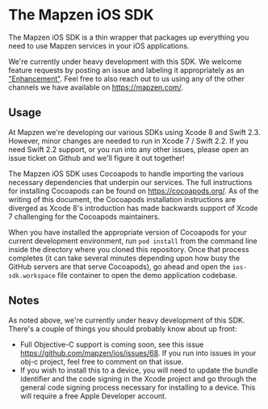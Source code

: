 # The Mapzen iOS SDK

The Mapzen iOS SDK is a thin wrapper that packages up everything you need to use Mapzen services in your iOS applications.

We're currently under heavy development with this SDK. We welcome feature requests by posting an issue and labeling it appropriately as an ["Enhancement"](https://github.com/mapzen/ios/issues?q=is%3Aopen+is%3Aissue+label%3Aenhancement). Feel free to also reach out to us using any of the other channels we have available on https://mapzen.com/.

## Usage

At Mapzen we're developing our various SDKs using Xcode 8 and Swift 2.3. However, minor changes are needed to run in Xcode 7 / Swift 2.2. If you need Swift 2.2 support, or you run into any other issues, please open an issue ticket on Github and we'll figure it out together! 

The Mapzen iOS SDK uses Cocoapods to handle importing the various necessary dependencies that underpin our services. The full instructions for installing Cocoapods can be found on https://cocoapods.org/. As of the writing of this document, the Cocoapods installation instructions are diverged as Xcode 8's introduction has made backwards support of Xcode 7 challenging for the Cocoapods maintainers.

When you have installed the appropriate version of Cocoapods for your current development environment, run `pod install` from the command line inside the directory where you cloned this repository. Once that process completes (it can take several minutes depending upon how busy the GitHub servers are that serve Cocoapods), go ahead and open the `ios-sdk.workspace` file container to open the demo application codebase.

## Notes

As noted above, we're currently under heavy development of this SDK. There's a couple of things you should probably know about up front:
* Full Objective-C support is coming soon, see this issue https://github.com/mapzen/ios/issues/68. If you run into issues in your obj-c project, feel free to comment on that issue.
* If you wish to install this to a device, you will need to update the bundle identifier and the code signing in the Xcode project and go through the general code signing process necessary for installing to a device. This will require a free Apple Developer account.
